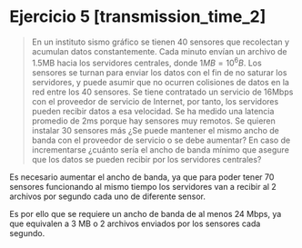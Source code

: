 ﻿# **Ejercicio 5 [transmission_time_2]**

>En un instituto sismo gráfico se tienen 40 sensores que recolectan y acumulan datos constantemente. Cada minuto envían un archivo de 1.5MB hacia los servidores centrales, donde $1MB=10^6B$. Los sensores se turnan para enviar los datos con el fin de no saturar los servidores, y puede asumir que no ocurren colisiones de datos en la red entre los 40 sensores. Se tiene contratado un servicio de 16Mbps con el proveedor de servicio de Internet, por tanto, los servidores pueden recibir datos a esa velocidad. Se ha medido una latencia promedio de 2ms porque hay sensores muy remotos. Se quieren instalar 30 sensores más ¿Se puede mantener el mismo ancho de banda con el proveedor de servicio o se debe aumentar? En caso de incrementarse ¿cuánto sería el ancho de banda mínimo que asegure que los datos se pueden recibir por los servidores centrales?

Es necesario aumentar el ancho de banda, ya que para poder tener 70 sensores funcionando al mismo tiempo los servidores van a recibir al 2 archivos por segundo cada uno de diferente sensor.

Es por ello que se requiere un ancho de banda de al menos 24 Mbps, ya que equivalen a 3 MB o 2 archivos enviados por los sensores cada segundo.

